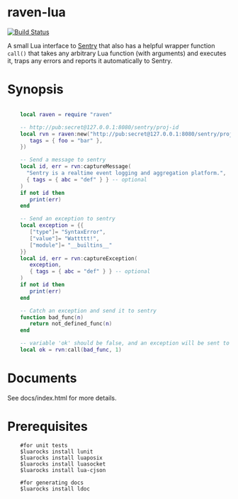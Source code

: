 raven-lua
=========

[![Build Status](https://travis-ci.org/cloudflare/raven-lua.svg?branch=master)](https://travis-ci.org/cloudflare/raven-lua)

A small Lua interface to [Sentry](https://sentry.readthedocs.org/) that also
has a helpful wrapper function `call()` that takes any arbitrary Lua function
(with arguments) and executes it, traps any errors and reports it automatically
to Sentry.

Synopsis
========

```lua

    local raven = require "raven"

    -- http://pub:secret@127.0.0.1:8080/sentry/proj-id
    local rvn = raven:new("http://pub:secret@127.0.0.1:8080/sentry/proj-id", {
       tags = { foo = "bar" },
    })

    -- Send a message to sentry
    local id, err = rvn:captureMessage(
      "Sentry is a realtime event logging and aggregation platform.",
      { tags = { abc = "def" } } -- optional
    )
    if not id then
       print(err)
    end

    -- Send an exception to sentry
    local exception = {{
       ["type"]= "SyntaxError",
       ["value"]= "Wattttt!",
       ["module"]= "__builtins__"
    }}
    local id, err = rvn:captureException(
       exception,
       { tags = { abc = "def" } } -- optional
    )
    if not id then
       print(err)
    end

    -- Catch an exception and send it to sentry
    function bad_func(n)
       return not_defined_func(n)
    end

    -- variable 'ok' should be false, and an exception will be sent to sentry
    local ok = rvn:call(bad_func, 1)

```
Documents
=========

See docs/index.html for more details.

Prerequisites
=============
```
    #for unit tests
    $luarocks install lunit
    $luarocks install luaposix
    $luarocks install luasocket
    $luarocks install lua-cjson

    #for generating docs
    $luarocks install ldoc
```

